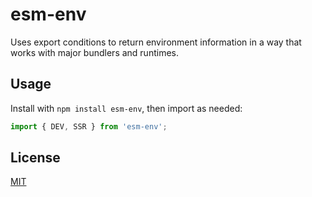 # esm-env

Uses export conditions to return environment information in a way that works with major bundlers and runtimes.

## Usage

Install with `npm install esm-env`, then import as needed:

```js
import { DEV, SSR } from 'esm-env';
```

## License

[MIT](LICENSE)
